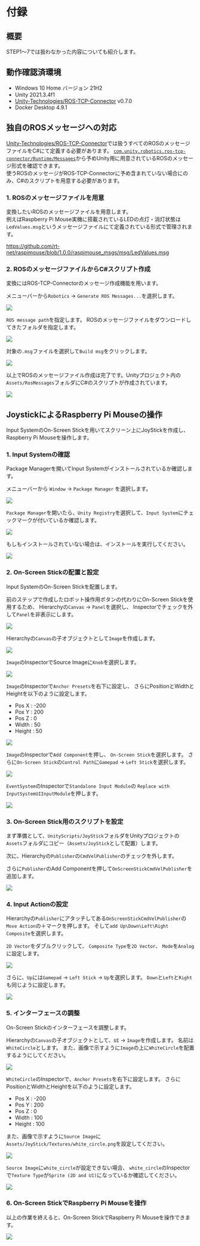 # 付録

## 概要

STEP1～7では扱わなかった内容についても紹介します。

## 動作確認済環境

* Windows 10 Home バージョン 21H2
* Unity 2021.3.4f1
* [Unity-Technologies/ROS-TCP-Connector](https://github.com/Unity-Technologies/ROS-TCP-Connector) v0.7.0
* Docker Desktop 4.9.1

## 独自のROSメッセージへの対応

[Unity-Technologies/ROS-TCP-Connector](https://github.com/Unity-Technologies/ROS-TCP-Connector)では扱うすべてのROSのメッセージファイルをC#にて定義する必要があります。
[`com.unity.robotics.ros-tcp-connector/Runtime/Messages`](https://github.com/Unity-Technologies/ROS-TCP-Connector/tree/v0.7.0/com.unity.robotics.ros-tcp-connector/Runtime/Messages)から予めUnity用に用意されているROSのメッセージ形式を確認できます。  
使うROSのメッセージがROS-TCP-Connectorに予め含まれていない場合にのみ、C#のスクリプトを用意する必要があります。

### 1. ROSのメッセージファイルを用意

変換したいROSのメッセージファイルを用意します。  
例えばRaspberry Pi Mouse実機に搭載されているLEDの点灯・消灯状態は`LedValues.msg`というメッセージファイルにて定義されている形式で管理されます。

https://github.com/rt-net/raspimouse/blob/1.0.0/raspimouse_msgs/msg/LedValues.msg

### 2. ROSのメッセージファイルからC#スクリプト作成

変換にはROS-TCP-Connectorのメッセージ作成機能を用います。

メニューバーから`Robotics` -> `Generate ROS Messages...`を選択します。

![](./images/appendix-1.png)

`ROS message path`を指定します。
ROSのメッセージファイルをダウンロードしてきたフォルダを指定します。

![](./images/appendix-2.png)

対象の`.msg`ファイルを選択して`Build msg`をクリックします。

![](./images/appendix-3.png)

以上でROSのメッセージファイル作成は完了です。Unityプロジェクト内の`Assets/RosMessages`フォルダにC#のスクリプトが作成されています。

![](./images/appendix-4.png)

## JoystickによるRaspberry Pi Mouseの操作

Input SystemのOn-Screen Stickを用いてスクリーン上にJoyStickを作成し、Raspberry Pi Mouseを操作します。

### 1. Input Systemの確認

Package Managerを開いてInput Systemがインストールされているか確認します。

メニューバーから `Window` -> `Package Manager` を選択します。

![](./images/appendix-13.png)

`Package Manager`を開いたら、`Unity Registry`を選択して、`Input System`にチェックマークが付いているか確認します。

![](./images/appendix-28.png)

もしもインストールされていない場合は、インストールを実行してください。

![](./images/appendix-14.png)

### 2. On-Screen Stickの配置と設定

Input SystemのOn-Screen Stickを配置します。

前のステップで作成したロボット操作用ボタンの代わりにOn-Screen Stickを使用するため、
Hierarchyの`Canvas` -> `Panel`を選択し、
Inspectorでチェックを外して`Panel`を非表示にします。

![](./images/appendix-16.png)

Hierarchyの`Canvas`の子オブジェクトとして`Image`を作成します。

![](./images/appendix-17.png)

`Image`のInspectorでSource Imageに`Knob`を選択します。

![](./images/appendix-18.png)

`Image`のInspectorで`Anchor Presets`を右下に設定し、
さらにPositionとWidthとHeightを以下のように設定します。

- Pos X : -200
- Pox Y : 200
- Pos Z : 0
- Width : 50
- Height : 50

![](./images/appendix-19.png)

`Image`のInspectorで`Add Component`を押し、
`On-Screen Stick`を選択します。
さらに`On-Screen Stick`の`Control Path`に`Gamepad` -> `Left Stick`を選択します。

![](./images/appendix-20.png)

`EventSystem`のInspectorで`Standalone Input Module`の
`Replace with InputSystemUIInputModule`を押します。

![](./images/appendix-21.png)

### 3. On-Screen Stick用のスクリプトを設定

まず準備として、`UnityScripts/JoyStick`フォルダをUnityプロジェクトの`Assets`フォルダにコピー（`Assets/JoyStick`として配置）します。

次に、Hierarchyの`Publisher`の`CmdVelPublisher`のチェックを外します。

さらに`Publisher`のAdd Componentを押して`OnScreenStickCmdVelPublisher`を追加します。

![](./images/appendix-22.png)

### 4. Input Actionの設定

Hierarchyの`Publisher`にアタッチしてある`OnScreenStickCmdVelPublisher`の`Move Action`の＋マークを押します。
そして`add Up\Down\Left\Right Composite`を選択します。

`2D Vector`をダブルクリックして、
`Composite Type`を`2D Vector`、
`Mode`を`Analog`に設定します。

![](./images/appendix-23.png)

さらに、`Up`には`Gamepad` -> `Left Stick` -> `Up`を選択します。
`Down`と`Left`と`Right`も同じように設定します。

![](./images/appendix-24.png)

### 5. インターフェースの調整

On-Screen Stickのインターフェースを調整します。

Hierarchyの`Canvas`の子オブジェクトとして、`UI` -> `Image`を作成します。
名前は`WhiteCircle`とします。
また、画像で示すように`Image`の上に`WhiteCircle`を配置するようにしてください。

![](./images/appendix-25.png)

`WhiteCircle`のInspectorで、`Anchor Presets`を右下に設定します。
さらにPositionとWidthとHeightを以下のように設定します。

- Pos X : -200
- Pos Y : 200
- Pos Z : 0
- Width : 100
- Height : 100

また、画像で示すように`Source Image`に`Assets/JoyStick/Textures/white_circle.png`を設定してください。

![](./images/appendix-26.png)

`Source Image`に`white_circle`が設定できない場合、
`white_circle`のInspectorで`Texture Type`が`Sprite (2D and UI)`になっているか確認してください。

![](./images/appendix-27.png)

### 6. On-Screen StickでRaspberry Pi Mouseを操作

以上の作業を終えると、On-Screen StickでRaspberry Pi Mouseを操作できます。

![](./images/appendix-2.gif)
